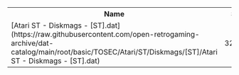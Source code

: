 <table>
<tr><th>Name</th><th>Size</th></tr>
<tr><td>[Atari ST - Diskmags - [ST].dat](https://raw.githubusercontent.com/open-retrogaming-archive/dat-catalog/main/root/basic/TOSEC/Atari/ST/Diskmags/[ST]/Atari ST - Diskmags - [ST].dat)</td><td>320359</td></tr>
</table>

